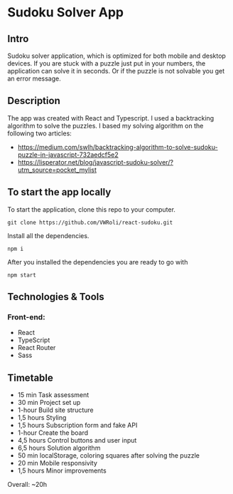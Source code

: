 # Sudoku Solver App

## Intro

Sudoku solver application, which is optimized for both mobile and desktop devices. If you are stuck with a puzzle just put in your numbers, the application can solve it in seconds. Or if the puzzle is not solvable you get an error message.

## Description

The app was created with React and Typescript. I used a backtracking algorithm to solve the puzzles. I based my solving algorithm on the following two articles:

- https://medium.com/swlh/backtracking-algorithm-to-solve-sudoku-puzzle-in-javascript-732aedcf5e2
- https://lisperator.net/blog/javascript-sudoku-solver/?utm_source=pocket_mylist

## To start the app locally

To start the application, clone this repo to your computer.

`git clone https://github.com/VWRoli/react-sudoku.git`

Install all the dependencies.

`npm i`

After you installed the dependencies you are ready to go with

`npm start`

## Technologies & Tools

### Front-end:

- React
- TypeScript
- React Router
- Sass

## Timetable

- 15 min Task assessment
- 30 min Project set up
- 1-hour Build site structure
- 1,5 hours Styling
- 1,5 hours Subscription form and fake API
- 1-hour Create the board
- 4,5 hours Control buttons and user input
- 6,5 hours Solution algorithm
- 50 min localStorage, coloring squares after solving the puzzle
- 20 min Mobile responsivity
- 1,5 hours Minor improvements

Overall: ~20h
